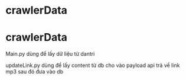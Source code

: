 # crawlerData
# crawlerData

Main.py dùng để lấy dữ liệu từ dantri

updateLink.py dùng để lấy content từ db cho vào payload api trả về link mp3 sau đó đưa vào db
